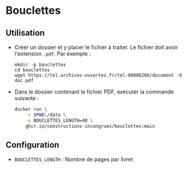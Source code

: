 # Bouclettes

## Utilisation

- Créer un dossier et y placer le fichier à traiter. Le fichier doit avoir l'extension `.pdf`. Par exemple :

    ```
    mkdir -p bouclettes
    cd bouclettes
    wget https://tel.archives-ouvertes.fr/tel-00006260/document -O doc.pdf 
    ```

- Dans le dossier contenant le fichier PDF, exécuter la commande suivante :

    ```sh
    docker run \
        -v $PWD:/data \
        -e BOUCLETTES_LENGTH=40 \
        ghcr.io/constructions-incongrues/bouclettes:main
    ```

## Configuration

- `BOUCLETTES_LENGTH` : Nombre de pages par livret